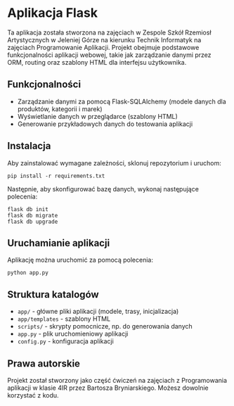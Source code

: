 
# Aplikacja Flask

Ta aplikacja została stworzona na zajęciach w Zespole Szkół Rzemiosł Artystycznych w Jeleniej Górze na kierunku Technik Informatyk na zajęciach Programowanie Aplikacji. Projekt obejmuje podstawowe funkcjonalności aplikacji webowej, takie jak zarządzanie danymi przez ORM, routing oraz szablony HTML dla interfejsu użytkownika.

## Funkcjonalności

- Zarządzanie danymi za pomocą Flask-SQLAlchemy (modele danych dla produktów, kategorii i marek)
- Wyświetlanie danych w przeglądarce (szablony HTML)
- Generowanie przykładowych danych do testowania aplikacji

## Instalacja

Aby zainstalować wymagane zależności, sklonuj repozytorium i uruchom:

```
pip install -r requirements.txt
```

Następnie, aby skonfigurować bazę danych, wykonaj następujące polecenia:

```
flask db init
flask db migrate
flask db upgrade
```

## Uruchamianie aplikacji

Aplikację można uruchomić za pomocą polecenia:

```
python app.py
```

## Struktura katalogów

- `app/` - główne pliki aplikacji (modele, trasy, inicjalizacja)
- `app/templates` - szablony HTML
- `scripts/` - skrypty pomocnicze, np. do generowania danych
- `app.py` - plik uruchomieniowy aplikacji
- `config.py` - konfiguracja aplikacji

## Prawa autorskie

Projekt został stworzony jako część ćwiczeń na zajęciach z Programowania aplikacji w klasie 4IR przez Bartosza Bryniarskiego. Możesz dowolnie korzystać z kodu.

